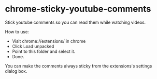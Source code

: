 # chrome-sticky-youtube-comments
Stick youtube comments so you can read them while watching videos.

How to use:
- Visit chrome://extensions/ in chrome
- Click Load unpacked
- Point to this folder and select it.
- Done.

You can make the comments always sticky from the extensions's settings dialog box.
